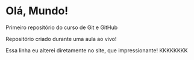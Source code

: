 # Olá, Mundo!
 Primeiro repositório do curso de Git e GitHub

 Repositório criado durante uma aula ao vivo!
 
 Essa linha eu alterei diretamente no site, que impressionante! KKKKKKKK
